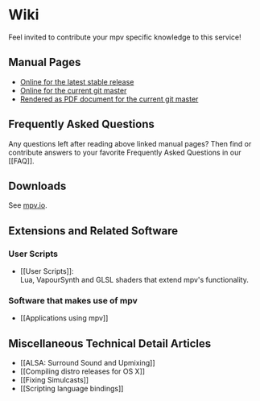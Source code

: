 # Wiki

Feel invited to contribute your mpv specific knowledge to this service!


## Manual Pages

* [Online for the latest stable release](http://mpv.io/manual/stable/)
* [Online for the current git master](http://mpv.io/manual/master/)
* [Rendered as PDF document for the current git master](http://mpv.srsfckn.biz/manual.pdf)


## Frequently Asked Questions

Any questions left after reading above linked manual pages? Then find or contribute answers to your favorite Frequently Asked Questions in our [[FAQ]].


## Downloads

See [mpv.io](http://mpv.io/installation/).


## Extensions and Related Software

### User Scripts

* [[User Scripts]]:   
  Lua, VapourSynth and GLSL shaders that extend mpv's functionality.

### Software that makes use of mpv

* [[Applications using mpv]]

## Miscellaneous Technical Detail Articles

* [[ALSA: Surround Sound and Upmixing]]
* [[Compiling distro releases for OS X]]
* [[Fixing Simulcasts]]
* [[Scripting language bindings]]